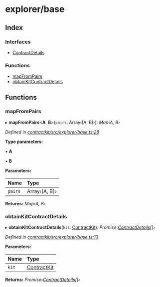 # explorer/base

## Index

### Interfaces

* [ContractDetails]()

### Functions

* [mapFromPairs](_explorer_base_.md#mapfrompairs)
* [obtainKitContractDetails](_explorer_base_.md#obtainkitcontractdetails)

## Functions

### mapFromPairs

▸ **mapFromPairs**&lt;**A**, **B**&gt;\(`pairs`: Array‹\[A, B\]›\): _Map‹A, B›_

_Defined in_ [_contractkit/src/explorer/base.ts:28_](https://github.com/celo-org/celo-monorepo/blob/master/packages/contractkit/src/explorer/base.ts#L28)

**Type parameters:**

▪ **A**

▪ **B**

**Parameters:**

| Name | Type |
| :--- | :--- |
| `pairs` | Array‹\[A, B\]› |

**Returns:** _Map‹A, B›_

### obtainKitContractDetails

▸ **obtainKitContractDetails**\(`kit`: [ContractKit]()\): _Promise‹_[_ContractDetails_]()_\[\]›_

_Defined in_ [_contractkit/src/explorer/base.ts:13_](https://github.com/celo-org/celo-monorepo/blob/master/packages/contractkit/src/explorer/base.ts#L13)

**Parameters:**

| Name | Type |
| :--- | :--- |
| `kit` | [ContractKit]() |

**Returns:** _Promise‹_[_ContractDetails_]()_\[\]›_

